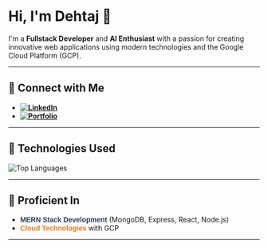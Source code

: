 # Hi, I'm Dehtaj 👋

I'm a **Fullstack Developer** and **AI Enthusiast** with a passion for creating innovative web applications using modern technologies and the Google Cloud Platform (GCP).

---

## 🔗 Connect with Me
- **[![LinkedIn](https://img.shields.io/badge/LinkedIn-blue?style=flat-square&logo=linkedin&logoColor=white)](https://www.linkedin.com/in/dehtaj-shaik-43350721b/)**
- **[![Portfolio](https://img.shields.io/badge/Portfolio-ff6f61?style=flat-square&logo=google-chrome&logoColor=white)](https://dehtaj.vercel.app/)**

---

## 🚀 Technologies Used
![Top Languages](https://github-readme-stats.vercel.app/api/top-langs/?username=dehtaj&layout=compact&theme=radical)

---

## 🌱 Proficient In
- **<span style="color:#2C3E50; font-family: 'Arial', sans-serif;">MERN Stack Development</span>** (MongoDB, Express, React, Node.js)
- **<span style="color:#E67E22; font-family: 'Arial', sans-serif;">Cloud Technologies</span>** with GCP

---

